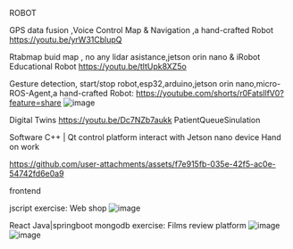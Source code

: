 ROBOT 

GPS data fusion ,Voice Control Map & Navigation ,a hand-crafted Robot
https://youtu.be/yrW31CblupQ  

Rtabmap buid map , no any lidar asistance,jetson orin nano & iRobot Educational Robot
https://youtu.be/tltUpk8XZ5o

Gesture detection, start/stop robot,esp32,arduino,jetson orin nano,micro-ROS-Agent,a hand-crafted Robot:
https://youtube.com/shorts/r0FatsllfV0?feature=share
![image](https://github.com/user-attachments/assets/be623a7b-9a39-4db3-a6d5-79377ae1d86e)

Digital Twins
https://youtu.be/Dc7NZb7aukk  PatientQueueSinulation

Software
C++ | Qt control platform  interact with Jetson nano device   Hand on work

https://github.com/user-attachments/assets/f7e915fb-035e-42f5-ac0e-54742fd6e0a9

frontend

jscript  exercise: Web shop
![image](https://github.com/user-attachments/assets/be1f31ca-5935-419e-812f-ea7335ef770a)

React Java|springboot  mongodb   exercise: Films review platform
![image](https://github.com/user-attachments/assets/dfd85ea0-57f2-4994-bb22-4049233a35da)
![image](https://github.com/user-attachments/assets/e6366654-4a66-4c46-a4e0-5fea02e5fbdc)




